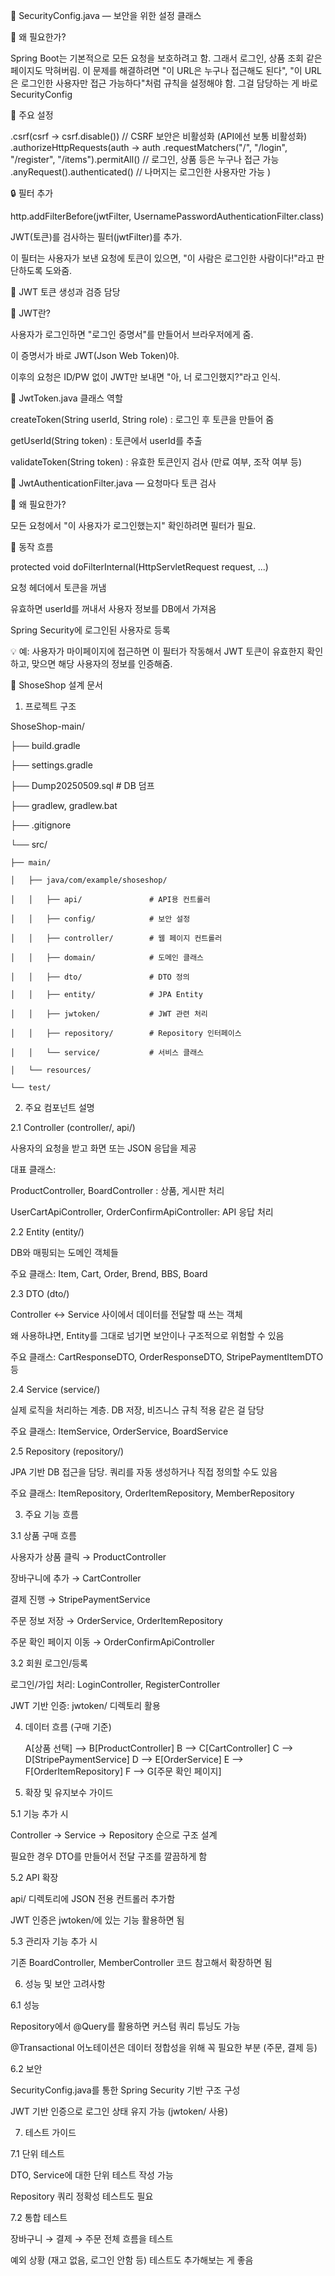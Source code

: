 🔐 SecurityConfig.java — 보안을 위한 설정 클래스

📌 왜 필요한가?

Spring Boot는 기본적으로 모든 요청을 보호하려고 함. 그래서 로그인, 상품 조회 같은 페이지도 막혀버림.
이 문제를 해결하려면 "이 URL은 누구나 접근해도 된다", "이 URL은 로그인한 사용자만 접근 가능하다"처럼 규칙을 설정해야 함.
그걸 담당하는 게 바로 SecurityConfig


🔧 주요 설정

.csrf(csrf -> csrf.disable()) // CSRF 보안은 비활성화 (API에선 보통 비활성화)
.authorizeHttpRequests(auth -> auth
    .requestMatchers("/", "/login", "/register", "/items").permitAll() // 로그인, 상품 등은 누구나 접근 가능
    .anyRequest().authenticated() // 나머지는 로그인한 사용자만 가능
)


🔒 필터 추가

http.addFilterBefore(jwtFilter, UsernamePasswordAuthenticationFilter.class)

JWT(토큰)를 검사하는 필터(jwtFilter)를 추가.

이 필터는 사용자가 보낸 요청에 토큰이 있으면, "이 사람은 로그인한 사람이다!"라고 판단하도록 도와줌.



🔑 JWT 토큰 생성과 검증 담당

📌 JWT란?

사용자가 로그인하면 "로그인 증명서"를 만들어서 브라우저에게 줌.

이 증명서가 바로 JWT(Json Web Token)야.

이후의 요청은 ID/PW 없이 JWT만 보내면 "아, 너 로그인했지?"라고 인식.

🔧 JwtToken.java 클래스 역할

createToken(String userId, String role) : 로그인 후 토큰을 만들어 줌

getUserId(String token) : 토큰에서 userId를 추출

validateToken(String token) : 유효한 토큰인지 검사 (만료 여부, 조작 여부 등)

🔐 JwtAuthenticationFilter.java — 요청마다 토큰 검사

📌 왜 필요한가?

모든 요청에서 "이 사용자가 로그인했는지" 확인하려면 필터가 필요.

🔧 동작 흐름

protected void doFilterInternal(HttpServletRequest request, ...)

요청 헤더에서 토큰을 꺼냄

유효하면 userId를 꺼내서 사용자 정보를 DB에서 가져옴

Spring Security에 로그인된 사용자로 등록

💡 예: 사용자가 마이페이지에 접근하면 이 필터가 작동해서 JWT 토큰이 유효한지 확인하고, 맞으면 해당 사용자의 정보를 인증해줌.



📘 ShoseShop 설계 문서

1. 프로젝트 구조


ShoseShop-main/

├── build.gradle

├── settings.gradle

├── Dump20250509.sql            # DB 덤프

├── gradlew, gradlew.bat

├── .gitignore

└── src/

    ├── main/
	
    │   ├── java/com/example/shoseshop/
	
    │   │   ├── api/               # API용 컨트롤러
	
    │   │   ├── config/            # 보안 설정
	
    │   │   ├── controller/        # 웹 페이지 컨트롤러
	
    │   │   ├── domain/            # 도메인 클래스
	
    │   │   ├── dto/               # DTO 정의
	
    │   │   ├── entity/            # JPA Entity
	
    │   │   ├── jwtoken/           # JWT 관련 처리
	
    │   │   ├── repository/        # Repository 인터페이스
	
    │   │   └── service/           # 서비스 클래스
	
    │   └── resources/
	
    └── test/

2. 주요 컴포넌트 설명

2.1 Controller (controller/, api/)

사용자의 요청을 받고 화면 또는 JSON 응답을 제공

대표 클래스:

ProductController, BoardController : 상품, 게시판 처리

UserCartApiController, OrderConfirmApiController: API 응답 처리

2.2 Entity (entity/)

DB와 매핑되는 도메인 객체들

주요 클래스: Item, Cart, Order, Brend, BBS, Board

2.3 DTO (dto/)

Controller ↔ Service 사이에서 데이터를 전달할 때 쓰는 객체

왜 사용하냐면, Entity를 그대로 넘기면 보안이나 구조적으로 위험할 수 있음

주요 클래스: CartResponseDTO, OrderResponseDTO, StripePaymentItemDTO 등

2.4 Service (service/)

실제 로직을 처리하는 계층. DB 저장, 비즈니스 규칙 적용 같은 걸 담당

주요 클래스: ItemService, OrderService, BoardService

2.5 Repository (repository/)

JPA 기반 DB 접근을 담당. 쿼리를 자동 생성하거나 직접 정의할 수도 있음

주요 클래스: ItemRepository, OrderItemRepository, MemberRepository

3. 주요 기능 흐름

3.1 상품 구매 흐름

사용자가 상품 클릭 → ProductController

장바구니에 추가 → CartController

결제 진행 → StripePaymentService

주문 정보 저장 → OrderService, OrderItemRepository

주문 확인 페이지 이동 → OrderConfirmApiController

3.2 회원 로그인/등록

로그인/가입 처리: LoginController, RegisterController

JWT 기반 인증: jwtoken/ 디렉토리 활용

4. 데이터 흐름 (구매 기준)

    A[상품 선택] --> B[ProductController]
    B --> C[CartController]
    C --> D[StripePaymentService]
    D --> E[OrderService]
    E --> F[OrderItemRepository]
    F --> G[주문 확인 페이지]

5. 확장 및 유지보수 가이드

5.1 기능 추가 시

Controller → Service → Repository 순으로 구조 설계

필요한 경우 DTO를 만들어서 전달 구조를 깔끔하게 함

5.2 API 확장

api/ 디렉토리에 JSON 전용 컨트롤러 추가함

JWT 인증은 jwtoken/에 있는 기능 활용하면 됨

5.3 관리자 기능 추가 시

기존 BoardController, MemberController 코드 참고해서 확장하면 됨

6. 성능 및 보안 고려사항

6.1 성능

Repository에서 @Query를 활용하면 커스텀 쿼리 튜닝도 가능

@Transactional 어노테이션은 데이터 정합성을 위해 꼭 필요한 부분 (주문, 결제 등)

6.2 보안

SecurityConfig.java를 통한 Spring Security 기반 구조 구성

JWT 기반 인증으로 로그인 상태 유지 가능 (jwtoken/ 사용)

7. 테스트 가이드

7.1 단위 테스트

DTO, Service에 대한 단위 테스트 작성 가능

Repository 쿼리 정확성 테스트도 필요

7.2 통합 테스트

장바구니 → 결제 → 주문 전체 흐름을 테스트

예외 상황 (재고 없음, 로그인 안함 등) 테스트도 추가해보는 게 좋음

